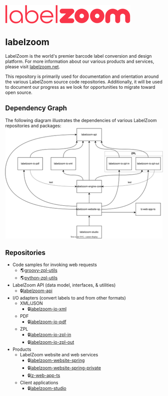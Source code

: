 ![LabelZoom Logo](LabelZoom_Logo_f_400px.png)
# labelzoom
LabelZoom is the world's premier barcode label conversion and design platform. For more information about our various products and services, please visit [labelzoom.net](https://www.labelzoom.net).

This repository is primarily used for documentation and orientation around the various LabelZoom source code repositories. Additionally, it will be used to document our progress as we look for opportunities to migrate toward open source.

## Dependency Graph
The following diagram illustrates the dependencies of various LabelZoom repositories and packages:
![LabelZoom package dependency graph](lz-dependency-graph.drawio.svg)

## Repositories
- Code samples for invoking web requests
  - 🌎[groovy-zpl-utils](https://github.com/labelzoom/groovy-zpl-utils)
  - 🌎[python-zpl-utils](https://github.com/labelzoom/python-zpl-utils)
- LabelZoom API (data model, interfaces, & utilities)
  - 🔒[labelzoom-api](https://github.com/labelzoom/labelzoom-api)
- I/O adapters (convert labels to and from other formats)
  - XML/JSON
    - 🔒[labelzoom-io-xml](https://github.com/labelzoom/labelzoom-io-xml)
  - PDF
    - 🔒[labelzoom-io-pdf](https://github.com/labelzoom/labelzoom-io-pdf)
  - ZPL
    - 🔒[labelzoom-io-zpl-in](https://github.com/labelzoom/labelzoom-io-zpl-in)
    - 🔒[labelzoom-io-zpl-out](https://github.com/labelzoom/labelzoom-io-zpl-out)
- Products
  - LabelZoom website and web services
    - 🔒[labelzoom-website-spring](https://bitbucket.org/labelzoom/labelzoom-website-spring/src/master/)
    - 🔒[labelzoom-website-spring-private](https://bitbucket.org/labelzoom/labelzoom-website-spring-private)
    - 🔒[lz-web-app-ts](https://bitbucket.org/labelzoom/lz-web-app-ts)
  - Client applications
    - 🔒[labelzoom-studio](https://bitbucket.org/labelzoom/labelzoom-studio)
